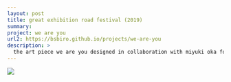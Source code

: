 ```yaml
---
layout: post
title: great exhibition road festival (2019)
summary:
project: we are you
url2: https://bsbiro.github.io/projects/we-are-you
description: >
  the art piece we are you designed in collaboration with miyuki oka for the grantham art prize 2018 on display at imperial college london for the warmup event of the london climate action week as part of the great exhibition road festival<br>location: dyson building, imperial college london<br>dates: 29-30 june 2019
---
```


<div class="slideshow-container">
<img src="https://bsbiro.github.io/exh2.jpg">
</div>

